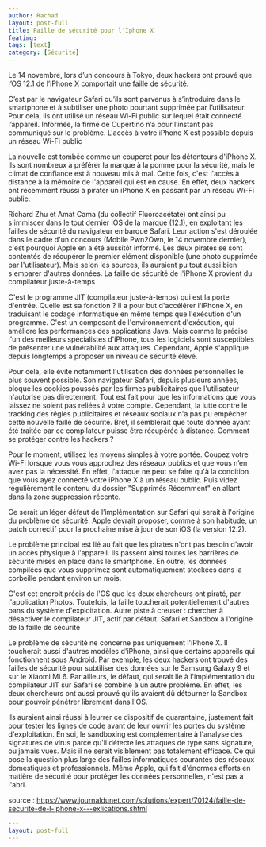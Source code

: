 ```yaml
---
author: Rachad
layout: post-full
title: Faille de sécurité pour l'Iphone X
featimg: 
tags: [text]
category: [Sécurité]
---
```

Le 14 novembre, lors d’un concours à Tokyo, deux hackers ont prouvé que l’OS 12.1 de l’iPhone X comportait une faille de sécurité.

C’est par le navigateur Safari qu’ils sont parvenus à s’introduire dans le smartphone et à subtiliser une photo pourtant supprimée par l’utilisateur. Pour cela, ils ont utilisé un réseau Wi-Fi public sur lequel était connecté l’appareil. Informée, la firme de Cupertino n’a pour l’instant pas communiqué sur le problème.
L'accès à votre iPhone X est possible depuis un réseau Wi-Fi public

La nouvelle est tombée comme un couperet pour les détenteurs d'iPhone X. Ils sont nombreux à préférer la marque à la pomme pour la sécurité, mais le climat de confiance est à nouveau mis à mal. Cette fois, c'est l'accès à distance à la mémoire de l'appareil qui est en cause. En effet, deux hackers ont récemment réussi à pirater un iPhone X en passant par un réseau Wi-Fi public.

Richard Zhu et Amat Cama (du collectif Fluoroacétate) ont ainsi pu s'immiscer dans le tout dernier iOS de la marque (12.1), en exploitant les failles de sécurité du navigateur embarqué Safari. Leur action s'est déroulée dans le cadre d'un concours (Mobile Pwn2Own, le 14 novembre dernier), c'est pourquoi Apple en a été aussitôt informé. Les deux pirates se sont contentés de récupérer le premier élément disponible (une photo supprimée par l'utilisateur). Mais selon les sources, ils auraient pu tout aussi bien s'emparer d'autres données.
La faille de sécurité de l'iPhone X provient du compilateur juste-à-temps

C'est le programme JIT (compilateur juste-à-temps) qui est la porte d'entrée. Quelle est sa fonction ? Il a pour but d'accélérer l'iPhone X, en traduisant le codage informatique en même temps que l'exécution d'un programme. C'est un composant de l'environnement d'exécution, qui améliore les performances des applications Java. Mais comme le précise l'un des meilleurs spécialistes d'iPhone, tous les logiciels sont susceptibles de présenter une vulnérabilité aux attaques. Cependant, Apple s'applique depuis longtemps à proposer un niveau de sécurité élevé.

Pour cela, elle évite notamment l'utilisation des données personnelles le plus souvent possible. Son navigateur Safari, depuis plusieurs années, bloque les cookies poussés par les firmes publicitaires que l'utilisateur n'autorise pas directement. Tout est fait pour que les informations que vous laissez ne soient pas reliées à votre compte. Cependant, la lutte contre le tracking des régies publicitaires et réseaux sociaux n'a pas pu empêcher cette nouvelle faille de sécurité. Bref, il semblerait que toute donnée ayant été traitée par ce compilateur puisse être récupérée à distance.
Comment se protéger contre les hackers ?

Pour le moment, utilisez les moyens simples à votre portée. Coupez votre Wi-Fi lorsque vous vous approchez des réseaux publics et que vous n’en avez pas la nécessité. En effet, l'attaque ne peut se faire qu'à la condition que vous ayez connecté votre iPhone X à un réseau public. Puis videz régulièrement le contenu du dossier "Supprimés Récemment" en allant dans la zone suppression récente.

Ce serait un léger défaut de l’implémentation sur Safari qui serait à l'origine du problème de sécurité. Apple devrait proposer, comme à son habitude, un patch correctif pour la prochaine mise à jour de son iOS (la version 12.2).

Le problème principal est lié au fait que les pirates n'ont pas besoin d'avoir un accès physique à l'appareil. Ils passent ainsi toutes les barrières de sécurité mises en place dans le smartphone. En outre, les données compilées que vous supprimez sont automatiquement stockées dans la corbeille pendant environ un mois.

C'est cet endroit précis de l'OS que les deux chercheurs ont piraté, par l'application Photos. Toutefois, la faille toucherait potentiellement d'autres pans du système d'exploitation. Autre piste à creuser : chercher à désactiver le compilateur JIT, actif par défaut.
Safari et Sandbox à l'origine de la faille de sécurité

Le problème de sécurité ne concerne pas uniquement l'iPhone X. Il toucherait aussi d'autres modèles d'iPhone, ainsi que certains appareils qui fonctionnent sous Android. Par exemple, les deux hackers ont trouvé des failles de sécurité pour subtiliser des données sur le Samsung Galaxy 9 et sur le Xiaomi Mi 6. Par ailleurs, le défaut, qui serait lié à l'implémentation du compilateur JIT sur Safari se combine à un autre problème. En effet, les deux chercheurs ont aussi prouvé qu'ils avaient dû détourner la Sandbox pour pouvoir pénétrer librement dans l'OS.

Ils auraient ainsi réussi à leurrer ce dispositif de quarantaine, justement fait pour tester les lignes de code avant de leur ouvrir les portes du système d'exploitation. En soi, le sandboxing est complémentaire à l'analyse des signatures de virus parce qu'il détecte les attaques de type sans signature, ou jamais vues. Mais il ne serait visiblement pas totalement efficace. Ce qui pose la question plus large des failles informatiques courantes des réseaux domestiques et professionnels. Même Apple, qui fait d'énormes efforts en matière de sécurité pour protéger les données personnelles, n'est pas à l'abri.  


source : <https://www.journaldunet.com/solutions/expert/70124/faille-de-securite-de-l-iphone-x---exlications.shtml>

```yml
---
layout: post-full
---
```
